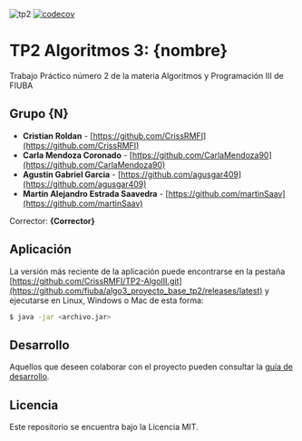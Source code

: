 ![tp2](https://github.com/fiuba/algo3_proyecto_base_tp2/actions/workflows/build.yml/badge.svg) [![codecov](https://codecov.io/gh/fiuba/algo3_proyecto_base_tp2/branch/master/graph/badge.svg)](https://codecov.io/gh/fiuba/algo3_proyecto_base_tp2)

# TP2 Algoritmos 3: {nombre} 

Trabajo Práctico número 2 de la materia Algoritmos y Programación III de FIUBA

## Grupo {N}

* **Cristian Roldan** - [https://github.com/CrissRMFI](https://github.com/CrissRMFI)
* **Carla Mendoza Coronado** - [https://github.com/CarlaMendoza90](https://github.com/CarlaMendoza90)
* **Agustin Gabriel Garcia** - [https://github.com/agusgar409](https://github.com/agusgar409)
* **Martín Alejandro Estrada Saavedra** - [https://github.com/martinSaav](https://github.com/martinSaav)

Corrector: **{Corrector}**

## Aplicación

La versión más reciente de la aplicación puede encontrarse en la pestaña [https://github.com/CrissRMFI/TP2-AlgoIII.git](https://github.com/fiuba/algo3_proyecto_base_tp2/releases/latest) y ejecutarse en Linux, Windows o Mac de esta forma:

```bash
$ java -jar <archivo.jar>
```

## Desarrollo

Aquellos que deseen colaborar con el proyecto pueden consultar la [guía de desarrollo](./docs/Desarrollo.md).

## Licencia

Este repositorio se encuentra bajo la Licencia MIT.
